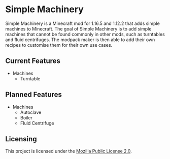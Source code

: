 # Simple Machinery
Simple Machinery is a Minecraft mod for 1.16.5 and 1.12.2 that adds simple machines to Minecraft.
The goal of Simple Machinery is to add simple machines that cannot be found commonly in other mods, such as turntables and fluid centrifuges.
The modpack maker is then able to add their own recipes to customise them for their own use cases.

## Current Features
- Machines
  - Turntable

## Planned Features
- Machines
  - Autoclave
  - Boiler
  - Fluid Centrifuge
    
## Licensing
This project is licensed under the [Mozilla Public License 2.0](license.md).
